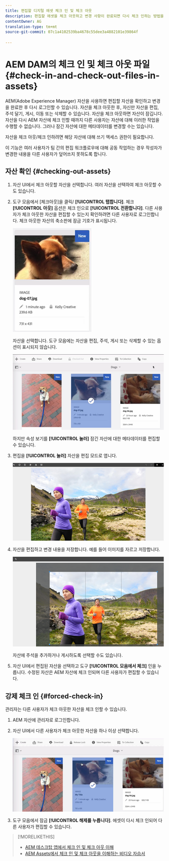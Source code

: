 ```yaml
---
title: 편집할 디지털 에셋 체크 인 및 체크 아웃
description: 편집할 에셋을 체크 아웃하고 변경 사항이 완료되면 다시 체크 인하는 방법을 살펴봅니다.
contentOwner: AG
translation-type: tm+mt
source-git-commit: 07c1a4102539ba4678c55dee3a4882101e39864f

---
```



# AEM DAM의 체크 인 및 체크 아웃 파일 {#check-in-and-check-out-files-in-assets}

AEM(Adobe Experience Manager) 자산을 사용하면 편집할 자산을 확인하고 변경을 완료한 후 다시 로그인할 수 있습니다. 자산을 체크 아웃한 후, 자신만 자산을 편집, 주석 달기, 게시, 이동 또는 삭제할 수 있습니다. 자산을 체크 아웃하면 자산이 잠깁니다. 자산을 다시 AEM 자산에 체크 인할 때까지 다른 사용자는 자산에 대해 이러한 작업을 수행할 수 없습니다. 그러나 잠긴 자산에 대한 메타데이터를 변경할 수는 있습니다.

자산을 체크 아웃/체크 인하려면 해당 자산에 대해 쓰기 액세스 권한이 필요합니다.

이 기능은 여러 사용자가 팀 간의 편집 워크플로우에 대해 공동 작업하는 경우 작성자가 변경한 내용을 다른 사용자가 덮어쓰지 못하도록 합니다.

## 자산 확인 {#checking-out-assets}

1. 자산 UI에서 체크 아웃할 자산을 선택합니다. 여러 자산을 선택하여 체크 아웃할 수도 있습니다.
1. 도구 모음에서 [체크아웃]을 클릭/ **[!UICONTROL 탭합니다]**.
체크 **[!UICONTROL 아웃]** 옵션은 체크 인으로 **[!UICONTROL 전환합니다]**.
다른 사용자가 체크 아웃한 자산을 편집할 수 있는지 확인하려면 다른 사용자로 로그인합니다. 체크 아웃한 자산의 축소판에 잠금 기호가 표시됩니다.

   ![chlimage_1-471](assets/chlimage_1-471.png)

   자산을 선택합니다. 도구 모음에는 자산을 편집, 주석, 게시 또는 삭제할 수 있는 옵션이 표시되지 않습니다.

   ![chlimage_1-472](assets/chlimage_1-472.png)

   하지만 속성 보기를 **[!UICONTROL 눌러]** 잠긴 자산에 대한 메타데이터를 편집할 수 있습니다.

1. 편집을 **[!UICONTROL 눌러]** 자산을 편집 모드로 엽니다.

   ![chlimage_1-473](assets/chlimage_1-473.png)

1. 자산을 편집하고 변경 내용을 저장합니다. 예를 들어 이미지를 자르고 저장합니다.

   ![chlimage_1-474](assets/chlimage_1-474.png)

   자산에 주석을 추가하거나 게시하도록 선택할 수도 있습니다.

1. 자산 UI에서 편집된 자산을 선택하고 도구 **[!UICONTROL 모음에서 체크]** 인을 누릅니다. 수정된 자산은 AEM 자산에 체크 인되며 다른 사용자가 편집할 수 있습니다.

## 강제 체크 인 {#forced-check-in}

관리자는 다른 사용자가 체크 아웃한 자산을 체크 인할 수 있습니다.

1. AEM 자산에 관리자로 로그인합니다.
1. 자산 UI에서 다른 사용자가 체크 아웃한 자산을 하나 이상 선택합니다.

   ![chlimage_1-476](assets/chlimage_1-476.png)

1. 도구 모음에서 잠금 **[!UICONTROL 해제를 누릅니다]**. 에셋이 다시 체크 인되어 다른 사용자가 편집할 수 있습니다.

>[!MORELIKETHIS]
>
>* [AEM 데스크탑 앱에서 체크 인 및 체크 아웃 이해](https://docs.adobe.com/content/help/en/experience-manager-desktop-app/using/using.html#how-app-works2)
>* [AEM Assets에서 체크 인 및 체크 아웃을 이해하는 비디오 자습서](https://docs.adobe.com/content/help/en/experience-manager-learn/assets/collaboration/checkin-checkout-technical-video-understand.html)

